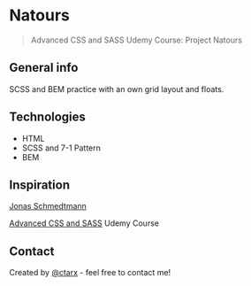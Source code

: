 # Natours
> Advanced CSS and SASS Udemy Course: Project Natours

## General info
SCSS and BEM practice with an own grid layout and floats.

## Technologies
* HTML
* SCSS and 7-1 Pattern
* BEM

## Inspiration
[Jonas Schmedtmann](https://codingheroes.io/)

[Advanced CSS and SASS](https://www.udemy.com/share/1000cABUcbcVxUQnw=/) Udemy Course 

## Contact
Created by [@ctarx](https://twitter.com/ctarx) - feel free to contact me!
